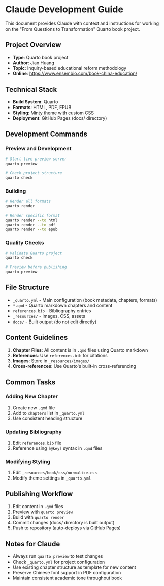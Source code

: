 # Claude Development Guide

This document provides Claude with context and instructions for working on the "From Questions to Transformation" Quarto book project.

## Project Overview

- **Type**: Quarto book project
- **Author**: Jian Huang
- **Topic**: Inquiry-based educational reform methodology
- **Online**: https://www.ensembio.com/book-china-education/

## Technical Stack

- **Build System**: Quarto
- **Formats**: HTML, PDF, EPUB
- **Styling**: Minty theme with custom CSS
- **Deployment**: GitHub Pages (docs/ directory)

## Development Commands

### Preview and Development
```bash
# Start live preview server
quarto preview

# Check project structure
quarto check
```

### Building
```bash
# Render all formats
quarto render

# Render specific format
quarto render --to html
quarto render --to pdf
quarto render --to epub
```

### Quality Checks
```bash
# Validate Quarto project
quarto check

# Preview before publishing
quarto preview
```

## File Structure

- `_quarto.yml` - Main configuration (book metadata, chapters, formats)
- `*.qmd` - Quarto markdown chapters and content
- `references.bib` - Bibliography entries
- `_resources/` - Images, CSS, assets
- `docs/` - Built output (do not edit directly)

## Content Guidelines

1. **Chapter Files**: All content is in `.qmd` files using Quarto markdown
2. **References**: Use `references.bib` for citations
3. **Images**: Store in `_resources/images/` 
4. **Cross-references**: Use Quarto's built-in cross-referencing

## Common Tasks

### Adding New Chapter
1. Create new `.qmd` file
2. Add to `chapters` list in `_quarto.yml`
3. Use consistent heading structure

### Updating Bibliography
1. Edit `references.bib` file
2. Reference using `[@key]` syntax in `.qmd` files

### Modifying Styling
1. Edit `_resources/book/css/normalize.css`
2. Modify theme settings in `_quarto.yml`

## Publishing Workflow

1. Edit content in `.qmd` files
2. Preview with `quarto preview`
3. Build with `quarto render`
4. Commit changes (docs/ directory is built output)
5. Push to repository (auto-deploys via GitHub Pages)

## Notes for Claude

- Always run `quarto preview` to test changes
- Check `_quarto.yml` for project configuration
- Use existing chapter structure as template for new content
- Preserve Chinese font support in PDF configuration
- Maintain consistent academic tone throughout book